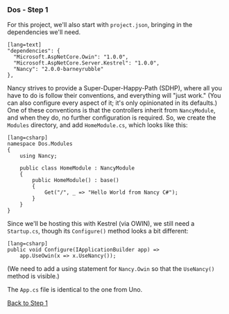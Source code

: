 ### Dos - Step 1

For this project, we'll also start with `project.json`, bringing in the dependencies we'll need.

    [lang=text]
    "dependencies": {
      "Microsoft.AspNetCore.Owin": "1.0.0",
      "Microsoft.AspNetCore.Server.Kestrel": "1.0.0",
      "Nancy": "2.0.0-barneyrubble"
    },

Nancy strives to provide a Super-Duper-Happy-Path (SDHP), where all you have to do is follow their conventions, and everything will "just work."  (You can also configure every aspect of it; it's only opinionated in its defaults.)  One of these conventions is that the controllers inherit from `NancyModule`, and when they do, no further configuration is required.  So, we create the `Modules` directory, and add `HomeModule.cs`, which looks like this:

    [lang=csharp]
    namespace Dos.Modules
    {
        using Nancy;
    
        public class HomeModule : NancyModule
        {
            public HomeModule() : base()
            {
                Get("/", _ => "Hello World from Nancy C#");
            }
        }
    }

Since we'll be hosting this with Kestrel (via OWIN), we still need a `Startup.cs`, though its `Configure()` method looks a bit different:

    [lang=csharp]
    public void Configure(IApplicationBuilder app) =>
        app.UseOwin(x => x.UseNancy());

(We need to add a using statement for `Nancy.Owin` so that the `UseNancy()` method is visible.)

The `App.cs` file is identical to the one from Uno.

[Back to Step 1](../step1)